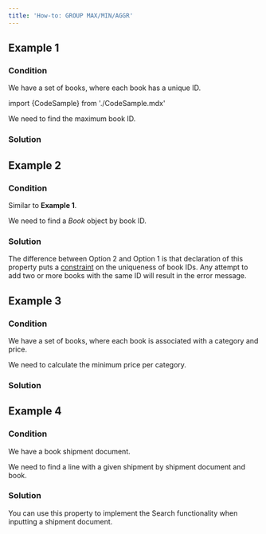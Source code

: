 ```yaml
---
title: 'How-to: GROUP MAX/MIN/AGGR'
---
```


## Example 1

### Condition

We have a set of books, where each book has a unique ID.

import {CodeSample} from './CodeSample.mdx'

<CodeSample url="https://documentation.lsfusion.org/sample?file=UseCaseMMA&block=sample1"/>

We need to find the maximum book ID.

### Solution

<CodeSample url="https://documentation.lsfusion.org/sample?file=UseCaseMMA&block=solution1"/>

## Example 2

### Condition

Similar to **Example 1**.

We need to find a *Book* object by book ID.

### Solution

<CodeSample url="https://documentation.lsfusion.org/sample?file=UseCaseMMA&block=solution2"/>

The difference between Option 2 and Option 1 is that declaration of this property puts a [constraint](Constraints.md) on the uniqueness of book IDs. Any attempt to add two or more books with the same ID will result in the error message.

## Example 3

### Condition

We have a set of books, where each book is associated with a category and price.

<CodeSample url="https://documentation.lsfusion.org/sample?file=UseCaseMMA&block=sample3"/>

We need to calculate the minimum price per category.

### Solution

<CodeSample url="https://documentation.lsfusion.org/sample?file=UseCaseMMA&block=solution3"/>

## Example 4

### Condition

We have a book shipment document.

<CodeSample url="https://documentation.lsfusion.org/sample?file=UseCaseMMA&block=sample4"/>

We need to find a line with a given shipment by shipment document and book.

### Solution

<CodeSample url="https://documentation.lsfusion.org/sample?file=UseCaseMMA&block=solution4"/>

You can use this property to implement the Search functionality when inputting a shipment document.
